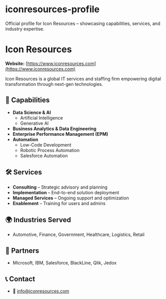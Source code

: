 # iconresources-profile
Official profile for Icon Resources – showcasing capabilities, services, and industry expertise.
# Icon Resources

**Website:** [https://www.iconresources.com](https://www.iconresources.com)

Icon Resources is a global IT services and staffing firm empowering digital transformation through next-gen technologies.

## 🚀 Capabilities
- **Data Science & AI**
  - Artificial Intelligence
  - Generative AI
- **Business Analytics & Data Engineering**
- **Enterprise Performance Management (EPM)**
- **Automation**
  - Low-Code Development
  - Robotic Process Automation
  - Salesforce Automation

## 🛠️ Services
- **Consulting** – Strategic advisory and planning
- **Implementation** – End-to-end solution deployment
- **Managed Services** – Ongoing support and optimization
- **Enablement** – Training for users and admins

## 🌍 Industries Served
- Automotive, Finance, Government, Healthcare, Logistics, Retail

## 🤝 Partners
- Microsoft, IBM, Salesforce, BlackLine, Qlik, Jedox

## 📞 Contact
- 📧 info@iconresources.com
